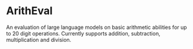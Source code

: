 # ArithEval
An evaluation of large language models on basic arithmetic abilities for up to 20 digit operations. Currently supports addition, subtraction, multiplication and division.

